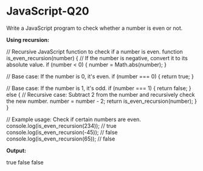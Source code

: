 # JavaScript-Q20
Write a JavaScript program to check whether a number is even or not.

**Using recursion:**

// Recursive JavaScript function to check if a number is even.
function is_even_recursion(number) {
  // If the number is negative, convert it to its absolute value.
  if (number < 0) {
    number = Math.abs(number);
  }

  // Base case: If the number is 0, it's even.
  if (number === 0) {
    return true;
  }

  // Base case: If the number is 1, it's odd.
  if (number === 1) {
    return false;
  } else {
    // Recursive case: Subtract 2 from the number and recursively check the new number.
    number = number - 2;
    return is_even_recursion(number);
  }
}

// Example usage: Check if certain numbers are even.
console.log(is_even_recursion(234)); // true
console.log(is_even_recursion(-45)); // false
console.log(is_even_recursion(65));  // false 


**Output:**

true
false
false
